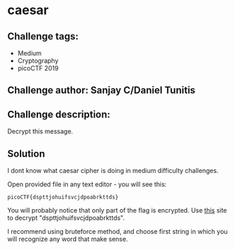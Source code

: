 # caesar
## Challenge tags:
- Medium
- Cryptography
- picoCTF 2019

## Challenge author: Sanjay C/Daniel Tunitis
## Challenge description:
Decrypt this message.

## Solution
I dont know what caesar cipher is doing in medium difficulty challenges. 

Open provided file in any text editor - you will see this:
~~~
picoCTF{dspttjohuifsvcjdpoabrkttds}
~~~

You will probably notice that only part of the flag is encrypted. Use [this](https://www.dcode.fr/caesar-cipher) site to decrypt "dspttjohuifsvcjdpoabrkttds".

I recommend using bruteforce method, and choose first string in which you will recognize any word that make sense.
